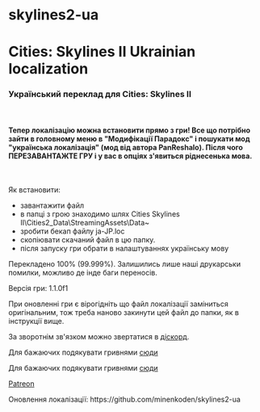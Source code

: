 # skylines2-ua
<h1>Cities: Skylines II Ukrainian localization</h4>
<h3>Український переклад для Cities: Skylines II</h3>
<br>
<h4>
Тепер локалізацію можна встановити прямо з гри! Все що потрібно зайти в головному меню в "Модифікації Парадокс" і пошукати мод "українська локалізація" (мод від автора PanReshalo). Після чого ПЕРЕЗАВАНТАЖТЕ ГРУ і у вас в опціях з'явиться ріднесенька мова.
</h4>
<br>
<p>
  Як встановити:
  <ul>
    <li>завантажити файл</li>
    <li>в папці з грою знаходимо шлях Cities Skylines II\Cities2_Data\StreamingAssets\Data~</li>
    <li>зробити бекап файлу ja-JP.loc</li>
    <li>скопіювати скачаний файл в цю папку.</li>
    <li>після запуску гри обрати в налаштуваннях українську мову</li>
  </ul>
</p>
<p>
  Перекладено 100% (99.999%). Залишились лише наші друкарськи помилки, можливо де інде баги переносів.
</p>
<p>Версія гри: 1.1.0f1</p>
<p>При оновленні гри є вірогідніть що файл локалізації заміниться оригінальним, тож треба наново закинути цей файл до папки, як в інструкції вище.</p>

<p>
  За зворотнім зв'язком можно звертатися в <a href="https://discord.gg/WzgjPA7Kga">діскорд</a>.
</p>
<p>
  Для бажаючих подякувати гривнями <a href="https://send.monobank.ua/294ki4SMr2">сюди</a>
</p>
<p>
  Для бажаючих подякувати гривнями <a href="https://send.monobank.ua/294ki4SMr2">сюди</a>
</p>
<p>
  <a href="https://www.patreon.com/user/membership?u=95419221">Patreon</a>
</p>

<p>
  Оновлення локалізації: https://github.com/minenkoden/skylines2-ua
</p>

